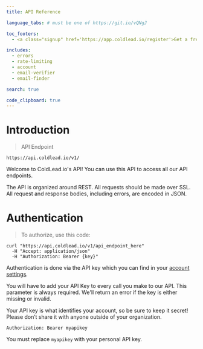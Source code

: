 ```yaml
---
title: API Reference

language_tabs: # must be one of https://git.io/vQNgJ

toc_footers:
  - <a class="signup" href='https://app.coldlead.io/register'>Get a free API key</a>

includes:
  - errors
  - rate-limiting
  - account
  - email-verifier
  - email-finder

search: true

code_clipboard: true
---
```


# Introduction

> API Endpoint

```shell
https://api.coldlead.io/v1/
```

Welcome to ColdLead.io's API! You can use this API to access all our API endpoints.

The API is organized around REST. All requests should be made over SSL. All request and response bodies, including errors, are encoded in JSON.

<!-- To play around with a few examples, we recommend a REST client called Postman. Simply tap the button below to import a pre-made collection of examples. -->

# Authentication

> To authorize, use this code:

```shell
curl "https://api.coldlead.io/v1/api_endpoint_here"
  -H "Accept: application/json"
  -H "Authorization: Bearer {key}"
```

Authentication is done via the API key which you can find in your [account settings](https://app.coldlead.io/settings#api-keys).

You will have to add your API Key to every call you make to our API. This parameter is always required. We'll return an error if the key is either missing or invalid.

Your API key is what identifies your account, so be sure to keep it secret! Please don’t share it with anyone outside of your organization.

`Authorization: Bearer myapikey`

<aside class="notice">
You must replace <code>myapikey</code> with your personal API key.
</aside>

